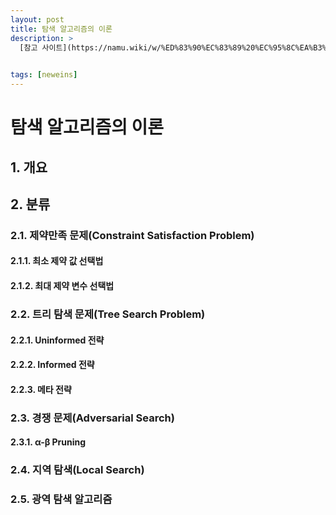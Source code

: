 ```yaml
---
layout: post
title: 탐색 알고리즘의 이론
description: >
  [참고 사이트](https://namu.wiki/w/%ED%83%90%EC%83%89%20%EC%95%8C%EA%B3%A0%EB%A6%AC%EC%A6%98)
  

tags: [neweins]
---
```


# 탐색 알고리즘의 이론

## 1. 개요

## 2. 분류

### 2.1. 제약만족 문제(Constraint Satisfaction Problem)

#### 2.1.1. 최소 제약 값 선택법

#### 2.1.2. 최대 제약 변수 선택법

### 2.2. 트리 탐색 문제(Tree Search Problem)


#### 2.2.1. Uninformed 전략

#### 2.2.2. Informed 전략

#### 2.2.3. 메타 전략

### 2.3. 경쟁 문제(Adversarial Search)


#### 2.3.1. α-β Pruning

### 2.4. 지역 탐색(Local Search)

### 2.5. 광역 탐색 알고리즘




